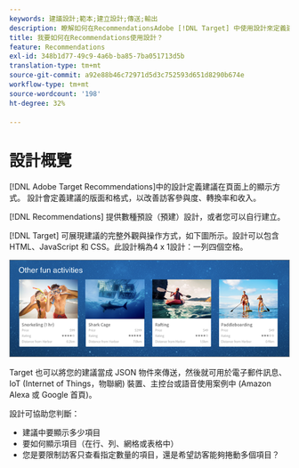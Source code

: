 ```yaml
---
keywords: 建議設計;範本;建立設計;傳送;輸出
description: 瞭解如何在RecommendationsAdobe [!DNL Target] 中使用設計來定義建議在頁面（1X4、1X6、2X2等）上的顯示方式。
title: 我要如何在Recommendations使用設計？
feature: Recommendations
exl-id: 348b1d77-49c9-4a6b-ba85-7ba051713d5b
translation-type: tm+mt
source-git-commit: a92e88b46c72971d5d3c752593d651d8290b674e
workflow-type: tm+mt
source-wordcount: '198'
ht-degree: 32%

---
```


# 設計概覽

[!DNL Adobe Target Recommendations]中的設計定義建議在頁面上的顯示方式。 設計會定義建議的版面和格式，以改善訪客參與度、轉換率和收入。

[!DNL Recommendations] 提供數種預設（預建）設計，或者您可以自行建立。

[!DNL Target] 可展現建議的完整外觀與操作方式，如下圖所示。設計可以包含 HTML、JavaScript 和 CSS。此設計稱為4 x 1設計：一列四個空格。

![](assets/velocity_example.png)

Target 也可以將您的建議當成 JSON 物件來傳送，然後就可用於電子郵件訊息、IoT (Internet of Things，物聯網) 裝置、主控台或語音使用案例中 (Amazon Alexa 或 Google 首頁)。

設計可協助您判斷：

* 建議中要顯示多少項目
* 要如何顯示項目（在行、列、網格或表格中）
* 您是要限制訪客只查看指定數量的項目，還是希望訪客能夠捲動多個項目？
